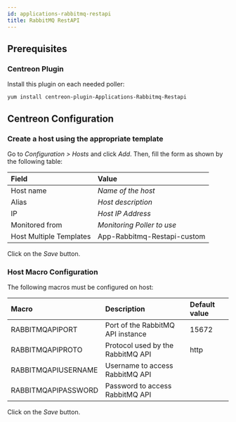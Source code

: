 ```yaml
---
id: applications-rabbitmq-restapi
title: RabbitMQ RestAPI
---
```


## Prerequisites

### Centreon Plugin

Install this plugin on each needed poller:

``` shell
yum install centreon-plugin-Applications-Rabbitmq-Restapi
```

## Centreon Configuration

### Create a host using the appropriate template

Go to *Configuration \> Hosts* and click *Add*. Then, fill the form as shown by
the following table:

| Field                   | Value                       |
| :---------------------- | :-------------------------- |
| Host name               | *Name of the host*          |
| Alias                   | *Host description*          |
| IP                      | *Host IP Address*           |
| Monitored from          | *Monitoring Poller to use*  |
| Host Multiple Templates | App-Rabbitmq-Restapi-custom |

Click on the *Save* button.

### Host Macro Configuration

The following macros must be configured on host:

| Macro               | Description                       | Default value |
| :------------------ | :-------------------------------- | :------------ |
| RABBITMQAPIPORT     | Port of the RabbitMQ API instance | 15672         |
| RABBITMQAPIPROTO    | Protocol used by the RabbitMQ API | http          |
| RABBITMQAPIUSERNAME | Username to access RabbitMQ API   |               |
| RABBITMQAPIPASSWORD | Password to access RabbitMQ API   |               |

Click on the *Save* button.
